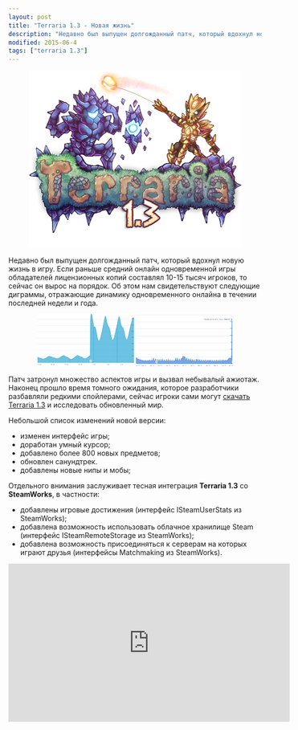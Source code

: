```yaml
---
layout: post
title: "Terraria 1.3 - Новая жизнь"
description: "Недавно был выпущен долгожданный патч, который вдохнул новую жизнь в игру."
modified: 2015-06-4
tags: ["terraria 1.3"]
---
```


<div align="center"><img src="/images/posts/terraria-novaya-zhizn/1.3 Banner.png" alt=""></div>

Недавно был выпущен долгожданный патч, который вдохнул новую жизнь в игру. Если раньше средний онлайн одновременной игры обладателей лицензионных копий составлял 10-15 тысяч игроков, то сейчас он вырос на порядок. Об этом нам свидетельствуют следующие диграммы, отражающие динамику одновременного онлайна в течении последней недели и года.

<div align="center"><figure class="two">
	<a href="/images/posts/terraria-novaya-zhizn/graph1.png"><img src="/images/posts/terraria-novaya-zhizn/graph1_m.png" alt=""></a>
	<a href="/images/posts/terraria-novaya-zhizn/graph2.png"><img src="/images/posts/terraria-novaya-zhizn/graph2_m.png" alt=""></a>
</figure></div>

Патч затронул множество аспектов игры и вызвал небывалый ажиотаж. Наконец прошло время томного ожидания, которое разработчики разбавляли редкими спойлерами, сейчас игроки сами могут [скачать Terraria 1.3](http://fun.terraz.ru/skachat-terraria/) и исследовать обновленный мир.

Небольшой список изменений новой версии:

* изменен интерфейс игры;
* доработан умный курсор;
* добавлено более 800 новых предметов;
* обновлен санундтрек.
* добавлены новые нипы и мобы;

Отдельного внимания заслуживает тесная интеграция **Terraria 1.3** со **SteamWorks**, в частности:

* добавлены игровые достижения (интерфейс ISteamUserStats из SteamWorks);
* добавлена возможность использовать облачное хранилище Steam (интерфейс ISteamRemoteStorage из SteamWorks);
* добавлена возможность присоединяться к серверам на которых играют друзья (интерфейсы Matchmaking из SteamWorks).

<iframe width="560" height="315" src="https://www.youtube.com/embed/-nXdtDgpPeE" frameborder="0" allowfullscreen></iframe>
